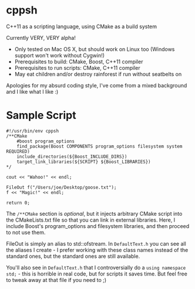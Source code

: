 cppsh
=====

C++11 as a scripting language, using CMake as a build system

Currently VERY, VERY alpha!

* Only tested on Mac OS X, but should work on Linux too (Windows support won't work without Cygwin!)
* Prerequisites to build: CMake, Boost, C++11 compiler
* Prerequisites to run scripts: CMake, C++11 compiler
* May eat children and/or destroy rainforest if run without seatbelts on

Apologies for my absurd coding style, I've come from a mixed background and I like what I like :)

Sample Script
=============

```
#!/usr/bin/env cppsh
/**CMake
	#boost program_options
	find_package(Boost COMPONENTS program_options filesystem system REQUIRED)
	include_directories(${Boost_INCLUDE_DIRS})
	target_link_libraries(${SCRIPT} ${Boost_LIBRARIES})	
*/

cout << "Wahoo!" << endl;

FileOut f("/Users/joe/Desktop/goose.txt");
f << "Magic!" << endl;

return 0;
```

The `/**CMake` section is *optional*, but it injects arbitrary CMake script into the CMakeLists.txt file so that you can link in external libraries. Here, I include Boost's program_options and filesystem libraries, and then proceed to not use them.

FileOut is simply an alias to std::ofstream. In `DefaultText.h` you can see all the aliases I create - I prefer working with these class names instead of the standard ones, but the standard ones are still available. 

You'll also see in `DefaultText.h` that I controversially do a `using namespace std;` - this is horrible in real code, but for scripts it saves time. But feel free to tweak away at that file if you need to ;)
